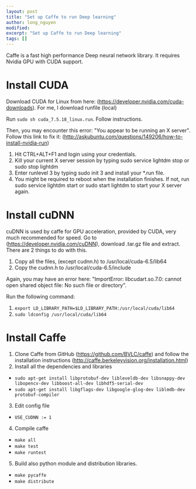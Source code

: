 ```yaml
---
layout: post
title: "Set up Caffe to run Deep learning"
author: long_nguyen
modified:
excerpt: "Set up Caffe to run Deep learning"
tags: []
---
```

Caffe is a fast high performance Deep neural network library. It requires Nvidia GPU with CUDA support. 

# Install CUDA
Download CUDA for Linux from here:
(https://developer.nvidia.com/cuda-downloads). For me, I download runfile (local)

Run `sudo sh cuda_7.5.18_linux.run`. Follow instructions.

Then, you may encounter this error: "You appear to be running an X server".
Follow this link to fix it: (http://askubuntu.com/questions/149206/how-to-install-nvidia-run)

1. Hit CTRL+ALT+F1 and login using your credentials.
2. Kill your current X server session by typing sudo service lightdm stop or sudo stop lightdm
3. Enter runlevel 3 by typing sudo init 3 and install your *.run file.
4. You might be required to reboot when the installation finishes. If not, run sudo service lightdm start or sudo start lightdm to start your X server again.

# Install cuDNN

cuDNN is used by caffe for GPU acceleration, provided by CUDA, very much recommended for speed. Go to (https://developer.nvidia.com/cuDNN), download .tar.gz file and extract.
There are 2 things to do with this.

1. Copy all the files, (except cudnn.h) to /usr/local/cuda-6.5/lib64
2. Copy the cudnn.h to /usr/local/cuda-6.5/include

Again, you may have an error here: "ImportError: libcudart.so.7.0: cannot open shared object file: No such file or directory".

Run the following command:

1. `export LD_LIBRARY_PATH=$LD_LIBRARY_PATH:/usr/local/cuda/lib64`
2. `sudo ldconfig /usr/local/cuda/lib64`

# Install Caffe
1. Clone Caffe from GitHub (https://github.com/BVLC/caffe) and follow the installation instructions (http://caffe.berkeleyvision.org/installation.html)
2. Install all the dependencies and libraries
- `sudo apt-get install libprotobuf-dev libleveldb-dev libsnappy-dev libopencv-dev libboost-all-dev libhdf5-serial-dev`
- `sudo apt-get install libgflags-dev libgoogle-glog-dev liblmdb-dev protobuf-compiler`
3. Edit config file
- `USE_CUDNN := 1`
4. Compile caffe
- `make all`
- `make test`
- `make runtest`
5. Build also python module and distribution libraries.
- `make pycaffe`
- `make distribute`





